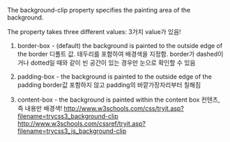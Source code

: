 The background-clip property specifies the painting area of the background.

The property takes three different values: 3가지 value가 있음!

1. border-box - (default) the background is painted to the outside edge of the border
디폴트 값. 테두리를 포함하여 배경색을 지정함. border가 dashed이거나 dotted일 때와 같이 빈 공간이 있는 경우만 눈으로 확인할 수 있음

2. padding-box - the background is painted to the outside edge of the padding
border값 포함하지 않고 padding의 바깥가장자리부터 칠해짐

3. content-box - the background is painted within the content box
컨텐츠, 즉 내용만 배경색!
http://www.w3schools.com/css/tryit.asp?filename=trycss3_background-clip
http://www.w3schools.com/cssref/tryit.asp?filename=trycss3_js_background-clip

